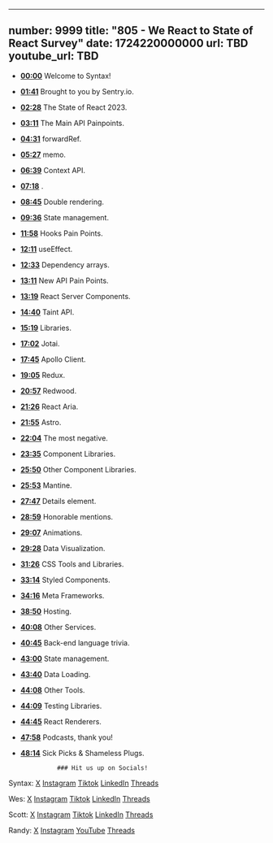 
---
number: 9999
title: "805 - We React to State of React Survey"
date: 1724220000000
url: TBD
youtube_url: TBD
---

* **[00:00](#t=00:00)** Welcome to Syntax!
* **[01:41](#t=01:41)** Brought to you by Sentry.io.
* **[02:28](#t=02:28)** The State of React 2023.
* **[03:11](#t=03:11)** The Main API Painpoints.
* **[04:31](#t=04:31)** forwardRef.
* **[05:27](#t=05:27)** memo.
* **[06:39](#t=06:39)** Context API.
* **[07:18](#t=07:18)** <StrictMode>.
* **[08:45](#t=08:45)** Double rendering.
* **[09:36](#t=09:36)** State management.
* **[11:58](#t=11:58)** Hooks Pain Points.
* **[12:11](#t=12:11)** useEffect.
* **[12:33](#t=12:33)** Dependency arrays.
* **[13:11](#t=13:11)** New API Pain Points.
* **[13:19](#t=13:19)** React Server Components.
* **[14:40](#t=14:40)** Taint API.
* **[15:19](#t=15:19)** Libraries.
* **[17:02](#t=17:02)** Jotai.
* **[17:45](#t=17:45)** Apollo Client.
* **[19:05](#t=19:05)** Redux.
* **[20:57](#t=20:57)** Redwood.
* **[21:26](#t=21:26)** React Aria.
* **[21:55](#t=21:55)** Astro.
* **[22:04](#t=22:04)** The most negative.
* **[23:35](#t=23:35)** Component Libraries.
* **[25:50](#t=25:50)** Other Component Libraries.
* **[25:53](#t=25:53)** Mantine.
* **[27:47](#t=27:47)** Details element.
* **[28:59](#t=28:59)** Honorable mentions.
* **[29:07](#t=29:07)** Animations.
* **[29:28](#t=29:28)** Data Visualization.
* **[31:26](#t=31:26)** CSS Tools and Libraries.
* **[33:14](#t=33:14)** Styled Components.
* **[34:16](#t=34:16)** Meta Frameworks.
* **[38:50](#t=38:50)** Hosting.
* **[40:08](#t=40:08)** Other Services.
* **[40:45](#t=40:45)** Back-end language trivia.
* **[43:00](#t=43:00)** State management.
* **[43:40](#t=43:40)** Data Loading.
* **[44:08](#t=44:08)** Other Tools.
* **[44:09](#t=44:09)** Testing Libraries.
* **[44:45](#t=44:45)** React Renderers.
* **[47:58](#t=47:58)** Podcasts, thank you!
* **[48:14](#t=48:14)** Sick Picks & Shameless Plugs.

				### Hit us up on Socials!

Syntax: [X](https://twitter.com/syntaxfm) [Instagram](https://www.instagram.com/syntax_fm/) [Tiktok](https://www.tiktok.com/@syntaxfm) [LinkedIn](https://www.linkedin.com/company/96077407/admin/feed/posts/) [Threads](https://www.threads.net/@syntax_fm)

Wes: [X](https://twitter.com/wesbos) [Instagram](https://www.instagram.com/wesbos/) [Tiktok](https://www.tiktok.com/@wesbos) [LinkedIn](https://www.linkedin.com/in/wesbos/) [Threads](https://www.threads.net/@wesbos)

Scott: [X](https://twitter.com/stolinski) [Instagram](https://www.instagram.com/stolinski/) [Tiktok](https://www.tiktok.com/@stolinski) [LinkedIn](https://www.linkedin.com/in/stolinski/) [Threads](https://www.threads.net/@stolinski)

Randy: [X](https://twitter.com/randyrektor) [Instagram](https://www.instagram.com/randyrektor/) [YouTube](https://www.youtube.com/@randyrektor) [Threads](https://www.threads.net/@randyrektor)